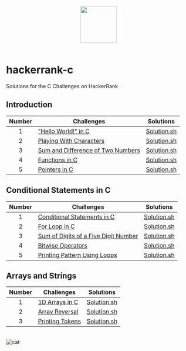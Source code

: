 <p align="center">  
	<br>
	<a href="https://www.hackerrank.com/Thomas_George_T">
        <img height=100 src="https://hrcdn.net/community-frontend/assets/brand/logo-new-white-green-a5cb16e0ae.svg"> 
    	</a>
	<br>
	<br>
</p>

# hackerrank-c

Solutions for the C Challenges on HackerRank

## Introduction

| Number | Challenges                                                                                       |                                   Solutions                                    |
| :----: | ------------------------------------------------------------------------------------------------ | :----------------------------------------------------------------------------: |
|   1    | ["Hello World!" in C](https://www.hackerrank.com/challenges/hello-world-c/problem)               |          [Solution.sh](Introduction/"Hello%20World!"%20in%20C/main.c)          |
|   2    | [Playing With Characters](https://www.hackerrank.com/challenges/playing-with-characters/problem) |         [Solution.sh](Introduction/Playing%20With%20Characters/main.c)         |
|   3    | [Sum and Difference of Two Numbers](https://www.hackerrank.com/challenges/sum-numbers-c/problem) | [Solution.sh](Introduction/Sum%20and%20Difference%20of%20Two%20Numbers/main.c) |
|   4    | [Functions in C](https://www.hackerrank.com/challenges/functions-in-c/problem)                   |             [Solution.sh](Introduction/Functions%20in%20C/main.c)              |
|   5    | [Pointers in C](https://www.hackerrank.com/challenges/pointer-in-c/problem)                      |              [Solution.sh](Introduction/Pointers%20in%20C/main.c)              |

## Conditional Statements in C

| Number | Challenges                                                                                                                 |                                              Solutions                                              |
| :----: | -------------------------------------------------------------------------------------------------------------------------- | :-------------------------------------------------------------------------------------------------: |
|   1    | [Conditional Statements in C](https://www.hackerrank.com/challenges/conditional-statements-in-c/problem)                   |         [Solution.sh](Conditionals%20and%20Loops/Conditional%20Statements%20in%20C/main.c)          |
|   2    | [For Loop in C](https://www.hackerrank.com/challenges/for-loop-in-c/problem)                                               |                [Solution.sh](Conditionals%20and%20Loops/For%20Loop%20in%20C/main.c)                 |
|   3    | [Sum of Digits of a Five Digit Number](https://www.hackerrank.com/challenges/sum-of-digits-of-a-five-digit-number/problem) | [Solution.sh](Conditionals%20and%20Loops/Sum%20of%20Digits%20of%20a%20Five%20Digit%20Number/main.c) |
|   4    | [Bitwise Operators](https://www.hackerrank.com/challenges/bitwise-operators-in-c/problem)                                  |                [Solution.sh](Conditionals%20and%20Loops/Bitwise%20Operators/main.c)                 |
|   5    | [Printing Pattern Using Loops](https://www.hackerrank.com/challenges/printing-pattern-2/problem)                           |         [Solution.sh](Conditionals%20and%20Loops/Printing%20Pattern%20Using%20Loops/main.c)         |

## Arrays and Strings

| Number | Challenges                                                                        |                             Solutions                             |
| :----: | --------------------------------------------------------------------------------- | :---------------------------------------------------------------: |
|   1    | [1D Arrays in C](https://www.hackerrank.com/challenges/1d-arrays-in-c/problem)    | [Solution.sh](Arrays%20and%20Strings/1D%20Arrays%20in%20C/main.c) |
|   2    | [Array Reversal](https://www.hackerrank.com/challenges/reverse-array-c/problem)   |   [Solution.sh](Arrays%20and%20Strings/Array%20Reversal/main.c)   |
|   3    | [Printing Tokens](https://www.hackerrank.com/challenges/printing-tokens-/problem) |  [Solution.sh](Arrays%20and%20Strings/Printing%20Tokens/main.c)   |

<br>![cat](https://github-production-user-asset-6210df.s3.amazonaws.com/62666332/253642655-0438a9e1-d47d-4570-873c-5ddd59f46e9e.svg)</br>
